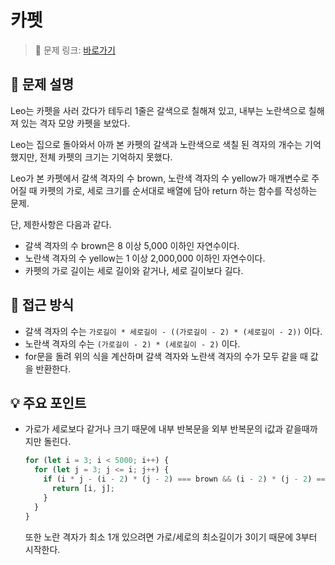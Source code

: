 # 카펫

> 🔗 문제 링크: [바로가기](https://school.programmers.co.kr/learn/courses/30/lessons/42842) 

## 🌱 문제 설명
Leo는 카펫을 사러 갔다가 테두리 1줄은 갈색으로 칠해져 있고, 내부는 노란색으로 칠해져 있는 격자 모양 카펫을 보았다.

Leo는 집으로 돌아와서 아까 본 카펫의 갈색과 노란색으로 색칠 된 격자의 개수는 기억했지만, 전체 카펫의 크기는 기억하지 못했다.

Leo가 본 카펫에서 갈색 격자의 수 brown, 노란색 격자의 수 yellow가 매개변수로 주어질 때 카펫의 가로, 세로 크기를 순서대로 배열에 담아 return 하는 함수를 작성하는 문제.

단, 제한사항은 다음과 같다.

- 갈색 격자의 수 brown은 8 이상 5,000 이하인 자연수이다.
- 노란색 격자의 수 yellow는 1 이상 2,000,000 이하인 자연수이다.
- 카펫의 가로 길이는 세로 길이와 같거나, 세로 길이보다 길다.

## 🤔 접근 방식
- 갈색 격자의 수는 `가로길이 * 세로길이 - ((가로길이 - 2) * (세로길이 - 2))` 이다.
- 노란색 격자의 수는 `(가로길이 - 2) * (세로길이 - 2)` 이다.
- for문을 돌려 위의 식을 계산하며 갈색 격자와 노란색 격자의 수가 모두 같을 때 값을 반환한다.

## 💡 주요 포인트
- 가로가 세로보다 같거나 크기 때문에 내부 반복문을 외부 반복문의 i값과 같을때까지만 돌린다.
  ```js
  for (let i = 3; i < 5000; i++) {
    for (let j = 3; j <= i; j++) {
      if (i * j - (i - 2) * (j - 2) === brown && (i - 2) * (j - 2) === yellow) {
        return [i, j];
      }
    }
  }
  ```
  또한 노란 격자가 최소 1개 있으려면 가로/세로의 최소길이가 3이기 때문에 3부터 시작한다.

